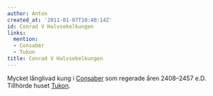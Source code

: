 ```yaml
---
author: Anton
created_at: '2011-01-07T10:40:14Z'
id: Conrad V Halvsekelkungen
links:
  mention:
  - Consaber
  - Tukon
title: Conrad V Halvsekelkungen
---
```


Mycket långlivad kung i [Consaber] som regerade åren 2408–2457 e.D. Tillhörde huset [Tukon].

  [Consaber]: Consaber
  [Tukon]: Tukon
